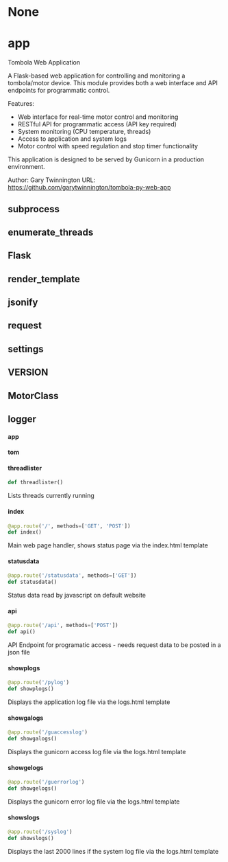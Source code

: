 # None

<a id="app"></a>

# app

Tombola Web Application

A Flask-based web application for controlling and monitoring a tombola/motor device.
This module provides both a web interface and API endpoints for programmatic control.

Features:
- Web interface for real-time motor control and monitoring
- RESTful API for programmatic access (API key required)
- System monitoring (CPU temperature, threads)
- Access to application and system logs
- Motor control with speed regulation and stop timer functionality

This application is designed to be served by Gunicorn in a production environment.

Author: Gary Twinnington
URL: https://github.com/garytwinnington/tombola-py-web-app

<a id="app.subprocess"></a>

## subprocess

<a id="app.enumerate_threads"></a>

## enumerate\_threads

<a id="app.Flask"></a>

## Flask

<a id="app.render_template"></a>

## render\_template

<a id="app.jsonify"></a>

## jsonify

<a id="app.request"></a>

## request

<a id="app.settings"></a>

## settings

<a id="app.VERSION"></a>

## VERSION

<a id="app.MotorClass"></a>

## MotorClass

<a id="app.logger"></a>

## logger

<a id="app.app"></a>

#### app

<a id="app.tom"></a>

#### tom

<a id="app.threadlister"></a>

#### threadlister

```python
def threadlister()
```

Lists threads currently running

<a id="app.index"></a>

#### index

```python
@app.route('/', methods=['GET', 'POST'])
def index()
```

Main web page handler, shows status page via the index.html template

<a id="app.statusdata"></a>

#### statusdata

```python
@app.route('/statusdata', methods=['GET'])
def statusdata()
```

Status data read by javascript on default website

<a id="app.api"></a>

#### api

```python
@app.route('/api', methods=['POST'])
def api()
```

API Endpoint for programatic access - needs request data to be posted in a json file

<a id="app.showplogs"></a>

#### showplogs

```python
@app.route('/pylog')
def showplogs()
```

Displays the application log file via the logs.html template

<a id="app.showgalogs"></a>

#### showgalogs

```python
@app.route('/guaccesslog')
def showgalogs()
```

Displays the gunicorn access log file via the logs.html template

<a id="app.showgelogs"></a>

#### showgelogs

```python
@app.route('/guerrorlog')
def showgelogs()
```

Displays the gunicorn error log file via the logs.html template

<a id="app.showslogs"></a>

#### showslogs

```python
@app.route('/syslog')
def showslogs()
```

Displays the last 2000 lines if the system log file via the logs.html template

